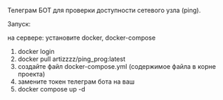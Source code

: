 Телеграм БОТ для проверки доступности сетевого узла (ping).

Запуск:

на сервере:
установите docker, docker-compose
1) docker login
2) docker pull artizzzz/ping_prog:latest
3) создайте файл docker-compose.yml (содержимое файла в корне проекта)
4) замените токен телеграм бота на ваш
5) docker compose up -d
